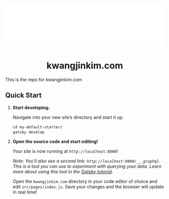 <p align="center">
  <a href="https://www.kwangjinkim.com">
    <img alt="Gatsby" src="https://raw.githubusercontent.com/crazytruth/kwangjinkim.com/master/src/images/logo.png?token=AB7J6GO57VY53CFOFVVWPQ3BRYAPQ="60" />
  </a>
</p>
<h1 align="center">
  kwangjinkim.com
</h1>

This is the repo for kwangjinkim.com

## Quick Start

1.  **Start developing.**

    Navigate into your new site’s directory and start it up.

    ```shell
    cd my-default-starter/
    gatsby develop
    ```

1.  **Open the source code and start editing!**

    Your site is now running at `http://localhost:8000`!

    _Note: You'll also see a second link: _`http://localhost:8000/___graphql`_. This is a tool you can use to experiment with querying your data. Learn more about using this tool in the [Gatsby tutorial](https://www.gatsbyjs.com/tutorial/part-five/#introducing-graphiql)._

    Open the `kwangjinkim.com` directory in your code editor of choice and edit `src/pages/index.js`. Save your changes and the browser will update in real time!

